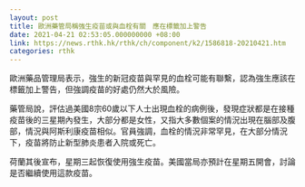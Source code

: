 ```yaml
---
layout: post
title: 歐洲藥管局稱強生疫苗或與血栓有關　應在標籤加上警告
date: 2021-04-21 02:53:05.000000000 +08:00
link: https://news.rthk.hk/rthk/ch/component/k2/1586818-20210421.htm
categories: rthk
---
```


歐洲藥品管理局表示，強生的新冠疫苗與罕見的血栓可能有聯繫，認為強生應該在標籤加上警告，但強調疫苗的好處仍然大於風險。

藥管局說，評估過美國8宗60歲以下人士出現血栓的病例後，發現症狀都是在接種疫苗後的三星期內發生，大部分都是女性，又指大多數個案的情況出現在腦部及腹部，情況與阿斯利康疫苗相似。官員強調，血栓的情況非常罕見，在大部分情況下，疫苗將防止新型肺炎患者入院或死亡。

荷蘭其後宣布，星期三起恢復使用強生疫苗。美國當局亦預計在星期五開會，討論是否繼續使用這款疫苗。
